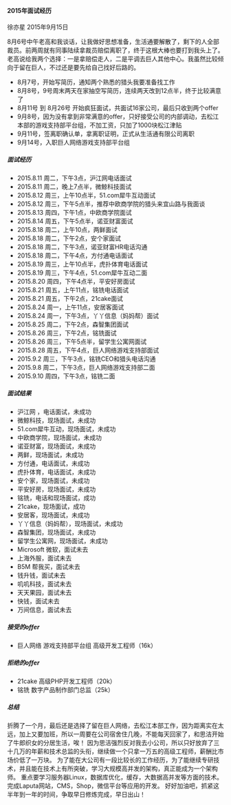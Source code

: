 
#### 2015年面试经历
徐亦星 2015年9月15日

8月6号中午老高和我谈话，让我做好思想准备，生活通要解散了，剩下的人全部裁员。前两周就有同事陆续拿裁员赔偿离职了，终于这根大棒也要打到我头上了。老高说给我两个选择：一是拿赔偿走人，二是平调去巨人其他中心。我虽然比较倾向于留在巨人，不过还是要先给自己找好后路的。

* 8月7号，开始写简历，通知两个熟悉的猎头我要准备找工作
* 8月8号，9号周末两天在家抽空写简历，连续两天改到12点半，终于比较满意了
* 8月11号 到 8月26号 开始疯狂面试，共面试16家公司，最后只收到两个offer
* 9月8号，因为没有拿到非常满意的offer，只好接受公司的内部调动，去松江本部的游戏支持部平台组，不加工资，只加了1000块松江津贴
* 9月11号，签离职确认单，拿离职证明，正式从生活通有限公司离职
* 9月14号，入职巨人网络游戏支持部平台组

##### 面试经历
* 2015.8.11 周二，下午3点，沪江网电话面试
* 2015.8.11 周二，晚上7点半，微鲸科技面试
* 2015.8.12 周三，上午10点半，51.com犀牛互动面试
* 2015.8.12 周三，下午5点半，推荐中欧商学院的猎头来宜山路与我面谈
* 2015.8.13 周四，下午1点，中欧商学院面试
* 2015.8.14 周五，下午5点半，诺亚财富面试
* 2015.8.18 周二，上午10点，两鲜面试
* 2015.8.18 周二，下午2点，安个家面试
* 2015.8.18 周二，下午3点，诺亚财富HR电话沟通
* 2015.8.18 周二，下午4点，方付通电话面试
* 2015.8.19 周三，上午10点半，虎扑体育电话面试
* 2015.8.19 周三，下午4点，51.com犀牛互动二面
* 2015.8.20 周四，下午4点半，平安好房面试
* 2015.8.21 周五，上午11点，铭铣电话面试
* 2015.8.21 周五，下午2点，21cake面试
* 2015.8.24 周一，上午11点，安居客面试
* 2015.8.24 周一，下午3点，丫丫信息（妈妈帮）面试
* 2015.8.25 周二，下午2点，森智集团面试
* 2015.8.26 周三，下午2点，铭铣面试
* 2015.8.26 周三，下午5点半，留学生公寓网面试
* 2015.8.28 周五，下午4点，巨人网络游戏支持部面试
* 2015.9.2 周三，下午3点，铭铣CEO和猎头电话沟通
* 2015.9.8 周二，下午3点，巨人网络游戏支持部二面
* 2015.9.10 周四，下午3点，铭铣二面

##### 面试结果
* 沪江网 ，电话面试，未成功
* 微鲸科技，现场面试，未成功
* 51.com犀牛互动，现场面试，未成功
* 中欧商学院，现场面试，未成功
* 诺亚财富，现场面试，未成功
* 两鲜，现场面试，未成功
* 方付通，电话面试，未成功
* 虎扑体育，电话面试，未成功
* 安个家，现场面试，未成功
* 平安好房，现场面试，未成功
* 铭铣，电话和现场面试，成功
* 21cake，现场面试，成功
* 安居客，现场面试，未成功
* 丫丫信息（妈妈帮），现场面试，未成功
* 森智集团，现场面试，未成功
* 留学生公寓网，现场面试，未成功
* Microsoft 微软，面试未去
* 上海外服，面试未去
* B5M 帮我买，面试未去
* 钱升钱，面试未去
* 叽叽科技，面试未去
* 天天果园，面试未去
* 快钱，面试未去
* 万间信息，面试未去

##### 接受的offer
* 巨人网络 游戏支持部平台组 高级开发工程师（16k）

##### 拒绝的offer
* 21cake 高级PHP开发工程师（20k）
* 铭铣 数字产品制作部门总监（25k）

##### 总结
折腾了一个月，最后还是选择了留在巨人网络，去松江本部工作，因为距离实在太远，加上又要加班，所以一周要在公司宿舍住几晚，不能每天回家了，和思洁开始了牛郎织女的分居生活，唉！
因为思洁强烈反对我去小公司，所以只好放弃了三十几万的年薪和技术总监的头衔，继续做一个只拿一万五的高级工程师，薪酬比市场价低了一万块。
为了能在大公司有一段比较长的工作经历，为了能继续专研技术，并且能在技术上有所突破，学习大规模高并发的架构，真正能成为一个架构师。
重点要学习服务器Linux，数据库优化，缓存，大数据高并发等方面的技术。完成Laputa网站，CMS，Shop，微信平台等应用的开发。
好好加油吧，抓紧这半年到一年的时间，争取早日修炼完成，早日出山！
